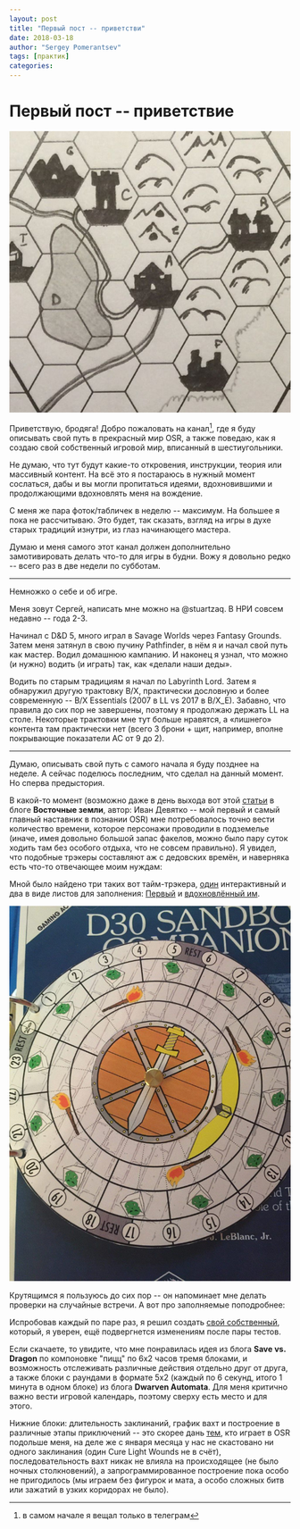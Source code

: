 ```yaml
---
layout: post
title: "Первый пост -- приветстви"
date: 2018-03-18
author: "Sergey Pomerantsev"
tags: [практик]
categories:
---
```


# Первый пост -- приветствие

![](/assets/images/_main.jpeg)

Приветствую, бродяга!
Добро пожаловать на канал[^1], где я буду описывать свой путь в прекрасный мир OSR, а также поведаю, как я создаю свой собственный игровой мир, вписанный в шестиугольники.

[^1]: в самом начале я вещал только в телеграм

Не думаю, что тут будут какие-то откровения, инструкции, теория или массивный контент.
На всё это я постараюсь в нужный момент сослаться, дабы и вы могли пропитаться идеями, вдохновившими и продолжающими вдохновлять меня на вождение.

С меня же пара фоток/табличек в неделю -- максимум. На большее я пока не рассчитываю. Это будет, так сказать, взгляд на игры  в духе старых традиций изнутри, из глаз начинающего мастера. 

Думаю и меня самого этот канал должен дополнительно замотивировать делать что-то для игры в будни. Вожу я довольно редко -- всего раз в две недели по субботам.

---

Немножко о себе и об игре.

Меня зовут Сергей, написать мне можно на @stuartzaq. В НРИ совсем недавно -- года 2-3.

Начинал с D&D 5, много играл в Savage Worlds через Fantasy Grounds. Затем меня затянул в свою пучину Pathfinder, в нём я и начал свой путь как мастер. Водил домашнюю кампанию. И наконец я узнал, что можно (и нужно) водить (и играть) так, как «делали наши деды».

Водить по старым традициям я начал по Labyrinth Lord. Затем я обнаружил другую трактовку B/X, практически дословную и более современную -- B/X Essentials (2007 в LL vs 2017 в B/X_E). Забавно, что правила до сих пор не завершены, поэтому я продолжаю держать LL на столе. Некоторые трактовки мне тут больше нравятся, а «лишнего» контента там практически нет (всего 3 брони + щит, например, вполне покрывающие показатели AC от 9 до 2).

---

Думаю, описывать свой путь с самого начала я буду позднее на неделе. А сейчас поделюсь последним, что сделал на данный момент. Но сперва предыстория.

В какой-то момент (возможно даже в день выхода вот этой [статьи](http://eastern-lands.blogspot.com/2018/01/blog-post_9.html) в блоге **Восточные земли**, автор: Иван Девятко -- мой первый и самый главный наставник в познании OSR) мне потребовалось точно вести количество времени, которое персонажи проводили в подземелье (иначе, имея довольно большой запас факелов, можно было пару суток ходить там без особого отдыха, что не совсем правильно). Я увидел, что подобные трэкеры составляют аж с дедовских времён, и наверняка есть что-то отвечающее моим нуждам:

Мной было найдено три таких вот тайм-трэкера, [один](https://www.drivethrurpg.com/product/78618/The-Turntracker-Labyrinth-LordTM) интерактивный и два в виде листов для заполнения:
[Первый](http://savevsdragon.blogspot.com/2016/02/free-pdf-download-exploration-time.html) и [вдохновлённый им](http://www.dwarvenautomata.com/time-tracking-sheet-curabeladd-1e-campaign-tool/).

![](/assets/images/_spin.jpeg)

Крутящимся я пользуюсь до сих пор -- он напоминает мне делать проверки на случайные встречи. А вот про заполняемые поподробнее:

Испробовав каждый по паре раз, я решил создать [свой собственный](https://www.dropbox.com/s/omq5fb4xodouk32/b_x%20time%20and%20resource%20ver.%200.2.docx?dl=0), который, я уверен, ещё подвергнется изменениям после пары тестов.

Если скачаете, то увидите, что мне понравилась идея из блога **Save vs. Dragon** по компоновке "пицц" по 6х2 часов тремя блоками, и возможность отслеживать различные действия отдельно друг от друга, а также блоки с раундами в формате 5х2 (каждый по 6 секунд, итого 1 минута в одном блоке) из блога **Dwarven Automata**.
Для меня критично важно вести игровой календарь, поэтому сверху есть место и для этого.

Нижние блоки: длительность заклинаний, график вахт и построение в различные этапы приключений -- это скорее дань [тем](http://thealexandrian.net/wordpress/17308/roleplaying-games/hexcrawl), кто играет в OSR подольше меня, на деле же с января месяца у нас не скастовано ни одного заклинания (один Cure Light Wounds не в счёт), последовательность вахт никак не влияла на происходящее (не было ночных столкновений), а запрограммированное построение пока особо не пригодилось (мы играем без фигурок и мата, а особо сложных битв или зажатий в узких коридорах не было).

